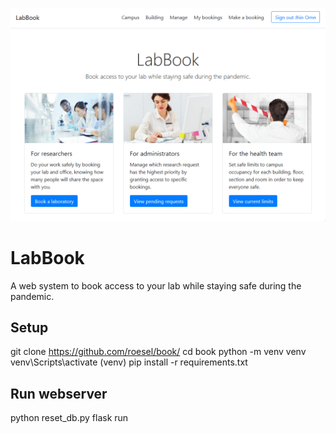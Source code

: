 
![](other/assets/about.gif)

# LabBook
A web system to book access to your lab while staying safe during the pandemic.

## Setup
git clone https://github.com/roesel/book/
cd book
python -m venv venv
venv\Scripts\activate
(venv) pip install -r requirements.txt

## Run webserver
python reset_db.py
flask run
